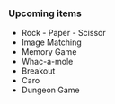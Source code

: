 ### Upcoming items

- Rock - Paper - Scissor
- Image Matching
- Memory Game
- Whac-a-mole
- Breakout
- Caro
- Dungeon Game
